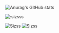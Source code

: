 ![Anurag's GitHub stats](https://github-readme-stats.vercel.app/api?username=sizsss)

<img src="https://count.getloli.com/get/@:sizsss" alt=":sizsss" />

![Sizss](https://komarev.com/ghpvc/?username=sizsss)
![Sizss](https://visitor-badge.glitch.me/badge?page_id=sizsss.profile)
